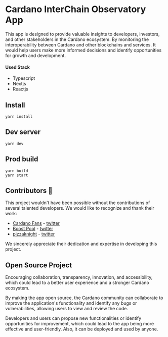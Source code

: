 # Cardano InterChain Observatory App

This app is designed to provide valuable insights to developers, investors, and other stakeholders in the Cardano ecosystem. By monitoring the interoperability between Cardano and other blockchains and services. It would help users make more informed decisions and identify opportunities for growth and development.

#### Used Stack
- Typescript
- Nextjs
- Reactjs

## Install

```
yarn install
```

## Dev server

```
yarn dev
```

## Prod build

```
yarn build
yarn start
```

## Contributors 💙 

This project wouldn't have been possible without the contributions of several talented developers. We would like to recognize and thank their work:

- [Cardano Fans](https://github.com/Cardano-Fans) - [twitter](https://twitter.com/matiwinnetou)
- [Boost Pool](https://github.com/boost-pool) - [twitter](https://twitter.com/BoostPool)
- [pizzaknight](https://twitter.com/thepizzaknight_) -  [twitter](https://twitter.com/thepizzaknight_)

We sincerely appreciate their dedication and expertise in developing this project.

## Open Source Project

Encouraging collaboration, transparency, innovation, and accessibility, which could lead to a better user experience and a stronger Cardano ecosystem.

By making the app open source, the Cardano community can collaborate to improve the application's functionality and identify any bugs or vulnerabilities, allowing users to view and review the code. 

Developers and users can propose new functionalities or identify opportunities for improvement, which could lead to the app being more effective and user-friendly. Also, it can be deployed and used by anyone.




